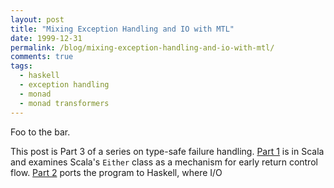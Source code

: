 ```yaml
---
layout: post
title: "Mixing Exception Handling and IO with MTL"
date: 1999-12-31
permalink: /blog/mixing-exception-handling-and-io-with-mtl/
comments: true
tags:
  - haskell
  - exception handling
  - monad
  - monad transformers
---
```


Foo to the bar.

<!--break-->

This post is Part 3 of a series on type-safe failure handling. [Part 1](/blog/2017-12-31/) is in Scala and examines Scala's `Either` class as a mechanism for early return control flow. [Part 2](/blog/2018-01-05/) ports the program to Haskell, where I/O 

